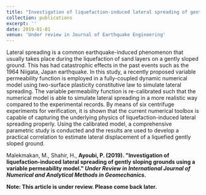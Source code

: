 ```yaml
---
title: "Investigation of liquefaction-induced lateral spreading of gently sloping grounds using a variable permeability model"
collection: publications
excerpt: ''
date: 2019-01-01
venue: 'Under review in Journal of Earthquake Engineering'
---
```

Lateral spreading is a common earthquake-induced phenomenon that usually takes place during
the liquefaction of sand layers on a gently sloped ground. This has had catastrophic effects in
the past events such as the 1964 Niigata, Japan earthquake. In this study, a recently proposed
variable permeability function is employed in a fully-coupled dynamic numerical model using
two-surface plasticity constitutive law to simulate lateral spreading. The variable permeability
function is re-calibrated such that the numerical model is able to simulate lateral spreading in
a more realistic way compared to the experimental records. By means of six centrifuge
experiments for verification, it is shown that the current numerical toolbox is capable of
capturing the underlying physics of liquefaction-induced lateral spreading properly. Using the
calibrated model, a comprehensive parametric study is conducted and the results are used to
develop a practical correlation to estimate lateral displacement of a liquefied gently sloped
ground.

Malekmakan, M., Shahir, H., <b>Ayoubi, P<b>. (2019). &quot;Investigation of liquefaction-induced lateral spreading of gently sloping grounds using a variable permeability model.&quot; <i> Under Review in  International Journal of Numerical and Analytical Methods in Geomechanics.</i>

Note: This article is under review. Please come back later. 

